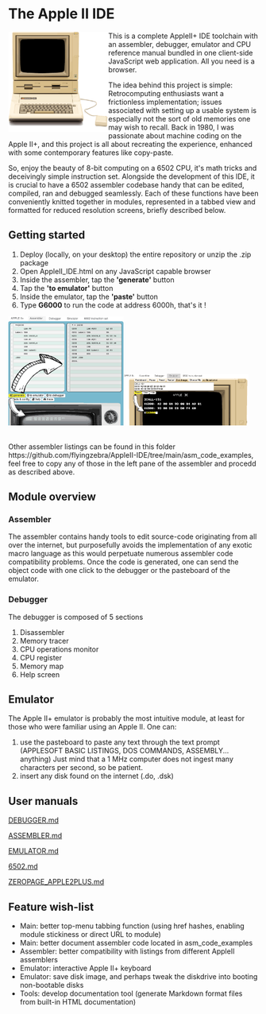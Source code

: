 # The Apple II IDE

<img src="/res/appleIIplus_bck_650.png?raw=true" width=40% align="left" />

This is a complete AppleII+ IDE toolchain with an assembler, debugger, emulator and CPU reference manual bundled in one client-side JavaScript web application.  All you need is a browser.

The idea behind this project is simple: Retrocomputing enthusiasts want a frictionless implementation; issues associated with setting up a usable system is especially not the sort of old memories one may wish to recall.  Back in 1980, I was passionate about machine coding on the Apple II+, and this project is all about recreating the experience, enhanced with some contemporary features like copy-paste.

So, enjoy the beauty of 8-bit computing on a 6502 CPU, it's math tricks and deceivingly simple instruction set.  Alongside the development of this IDE, it is crucial to have a 6502 assembler codebase handy that can be edited, compiled, ran and debugged seamlessly.  Each of these functions have been conveniently knitted together in modules, represented in a tabbed view and formatted for reduced resolution screens, briefly described below.

## Getting started

1) Deploy (locally, on your desktop) the entire repository or unzip the .zip package
2) Open AppleII_IDE.html on any JavaScript capable browser
3) Inside the assembler, tap the **'generate'** button
4) Tap the **'to emulator'** button
5) Inside the emulator, tap the **'paste'** button
6) Type **G6000** to run the code at address 6000h, that's it !

<img src="/res/Start_Step1.png?raw=true" width=46% /><img src="/res/Start_Step2.png?raw=true" width=50% />

<br>
Other assembler listings can be found in this folder https://github.com/flyingzebra/AppleII-IDE/tree/main/asm_code_examples, feel free to copy any of those in the left pane of the assembler and procedd as described above.

## Module overview

### Assembler

The assembler contains handy tools to edit source-code originating from all over the internet, but purposefully avoids the implementation of any exotic macro language as this would perpetuate numerous assembler code compatibility problems.  Once the code is generated, one can send the object code with one click to the debugger or the pasteboard of the emulator.

### Debugger

The debugger is composed of 5 sections
1) Disassembler
2) Memory tracer
3) CPU operations monitor
4) CPU register
5) Memory map
6) Help screen

## Emulator

The Apple II+ emulator is probably the most intuitive module, at least for those who were familiar using an Apple II.
One can:
1) use the pasteboard to paste any text through the text prompt (APPLESOFT BASIC LISTINGS, DOS COMMANDS, ASSEMBLY... anything)   Just mind that a 1 MHz computer does not ingest many characters per second, so be patient.
2) insert any disk found on the internet (.do, .dsk)

## User manuals

[DEBUGGER.md](https://github.com/flyingzebra/AppleII-IDE/blob/main/docs/DEBUGGER.md)

[ASSEMBLER.md](https://github.com/flyingzebra/AppleII-IDE/blob/main/docs/ASSEMBLER.md)

[EMULATOR.md](https://github.com/RetroAppleJS/AppleII-IDE/blob/main/docs/EMULATOR.MD)

[6502.md](https://github.com/flyingzebra/AppleII-IDE/blob/main/docs/6502.md)

[ZEROPAGE_APPLE2PLUS.md](https://github.com/flyingzebra/AppleII-IDE/blob/main/docs/ZEROPAGE_APPLE2PLUS.md)

## Feature wish-list

- Main: better top-menu tabbing function (using href hashes, enabling module stickiness or direct URL to module)
- Main: better document assembler code located in asm_code_examples
- Assembler: better compatibility with listings from different AppleII assemblers
- Emulator: interactive Apple II+ keyboard
- Emulator: save disk image, and perhaps tweak the diskdrive into booting non-bootable disks
- Tools: develop documentation tool (generate Markdown format files from built-in HTML documentation)
